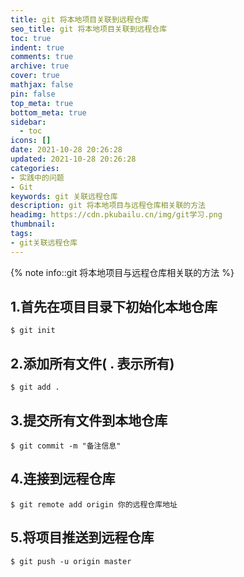 ```yaml
---
title: git 将本地项目关联到远程仓库
seo_title: git 将本地项目关联到远程仓库
toc: true
indent: true
comments: true
archive: true
cover: true
mathjax: false
pin: false
top_meta: true
bottom_meta: true
sidebar:
  - toc
icons: []
date: 2021-10-28 20:26:28
updated: 2021-10-28 20:26:28
categories:
- 实践中的问题
- Git
keywords: git 关联远程仓库
description: git 将本地项目与远程仓库相关联的方法
headimg: https://cdn.pkubailu.cn/img/git学习.png
thumbnail:
tags:
- git关联远程仓库
---
```


{% note info::git 将本地项目与远程仓库相关联的方法 %}

## 1.首先在项目目录下初始化本地仓库

```
$ git init
```

## 2.添加所有文件( . 表示所有)

```
$ git add .
```

## 3.提交所有文件到本地仓库

```
$ git commit -m "备注信息"
```

## 4.连接到远程仓库

```
$ git remote add origin 你的远程仓库地址
```

## 5.将项目推送到远程仓库

```
$ git push -u origin master
```
